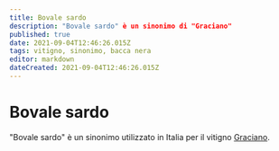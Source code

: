 ```yaml
---
title: Bovale sardo
description: "Bovale sardo" è un sinonimo di "Graciano"
published: true
date: 2021-09-04T12:46:26.015Z
tags: vitigno, sinonimo, bacca nera
editor: markdown
dateCreated: 2021-09-04T12:46:26.015Z
---
```


# Bovale sardo
"Bovale sardo" è un sinonimo utilizzato in Italia per il vitigno [Graciano](/vitigni/bacca-nera/graciano).